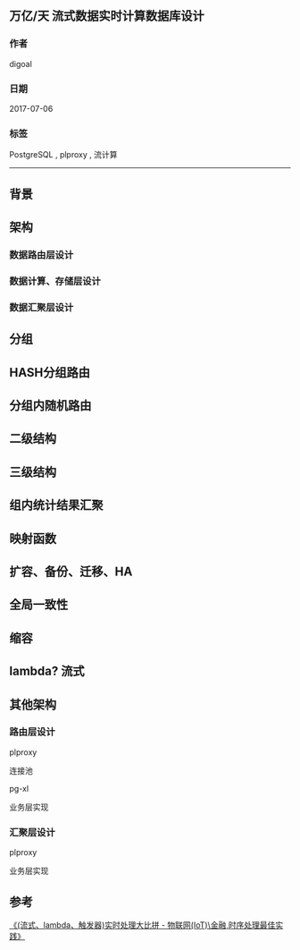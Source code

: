 ## 万亿/天 流式数据实时计算数据库设计   
     
### 作者      
digoal     
       
### 日期       
2017-07-06     
                
### 标签    
PostgreSQL , plproxy , 流计算    
      
----     
     
## 背景    


## 架构


### 数据路由层设计


### 数据计算、存储层设计


### 数据汇聚层设计


## 分组



## HASH分组路由


## 分组内随机路由





## 二级结构


## 三级结构


## 组内统计结果汇聚


## 映射函数



## 扩容、备份、迁移、HA

## 全局一致性


## 缩容


## lambda? 流式






## 其他架构

### 路由层设计

plproxy

连接池

pg-xl

业务层实现


### 汇聚层设计

plproxy

业务层实现





## 参考
[《(流式、lambda、触发器)实时处理大比拼 - 物联网(IoT)\金融,时序处理最佳实践》](../201705/20170518_01.md)  





